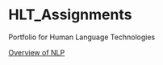 # HLT_Assignments
Portfolio for Human Language Technologies

[Overview of NLP](https://github.com/Billpdozier/HLT_Assignments/blob/main/Overview%20of%20NLP.pdf)

